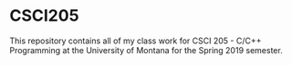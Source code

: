 # CSCI205
This repository contains all of my class work for CSCI 205 - C/C++ Programming at the University of Montana for the Spring 2019 semester.
